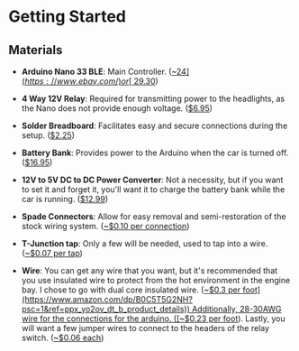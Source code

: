 # Getting Started

## Materials

- **Arduino Nano 33 BLE**: Main Controller. ([~$24](https://www.ebay.com/) or [~$29.30](https://store-usa.arduino.cc/products/arduino-nano-33-ble-with-headers?queryID=609ff256f865f54a71149598cbcd2114&selectedStore=us))
- **4 Way 12V Relay**: Required for transmitting power to the headlights, as the Nano does not provide enough voltage. ([$6.95](https://www.amazon.com/dp/B00KTEN3TM?psc=1&ref=ppx_yo2ov_dt_b_product_details))
- **Solder Breadboard**: Facilitates easy and secure connections during the setup. ([$2.25](https://www.amazon.com/dp/B00KTEN3TM?psc=1&ref=ppx_yo2ov_dt_b_product_details))
- **Battery Bank**: Provides power to the Arduino when the car is turned off. ([$16.95](https://www.amazon.com/dp/B07JZCZSH9?psc=1&ref=ppx_yo2ov_dt_b_product_details))
- **12V to 5V DC to DC Power Converter**: Not a necessity, but if you want to set it and forget it, you'll want it to charge the battery bank while the car is running. ([$12.99](https://www.amazon.com/dp/B07SS6XTZY?ref=ppx_yo2ov_dt_b_product_details&th=1))
- **Spade Connectors**: Allow for easy removal and semi-restoration of the stock wiring system. ([~$0.10 per connection](https://www.amazon.com/dp/B0BG1K5SL8?psc=1&ref=ppx_yo2ov_dt_b_product_details))
- **T-Junction tap**: Only a few will be needed, used to tap into a wire. ([~$0.07 per tap](https://www.amazon.com/dp/B09YGH6FNQ?psc=1&ref=ppx_yo2ov_dt_b_product_details))

- **Wire**: You can get any wire that you want, but it's recommended that you use insulated wire to protect from the hot environment in the engine bay.
I chose to go with dual core insulated wire. ([~$0.3 per foot](https://www.amazon.com/dp/B0C5T5G2NH?psc=1&ref=ppx_yo2ov_dt_b_product_details)) Additionally, 28-30AWG wire for the connections for the arduino. ([~$0.23 per foot](https://www.amazon.com/dp/B07G2SWB19?psc=1&ref=ppx_yo2ov_dt_b_product_details)). Lastly, you will want a few jumper wires to connect to the headers of the relay switch. ([~$0.06 each](https://www.amazon.com/dp/B07GD1XFWV?psc=1&ref=ppx_yo2ov_dt_b_product_details))
